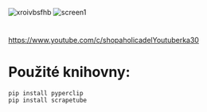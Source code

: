 ![xroivbsfhb](https://user-images.githubusercontent.com/82058894/167011029-39fe5fd3-9548-4015-a4ac-af8b4437fe1f.png)
![screen1](https://user-images.githubusercontent.com/82058894/167012491-443749de-973e-435a-839f-1eb1e661ba4f.jpg)
#
https://www.youtube.com/c/shopaholicadelYoutuberka30
# Použité knihovny:
```
pip install pyperclip
pip install scrapetube

```

